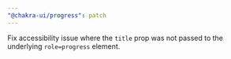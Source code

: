 ```yaml
---
"@chakra-ui/progress": patch
---
```


Fix accessibility issue where the `title` prop was not passed to the underlying
`role=progress` element.
